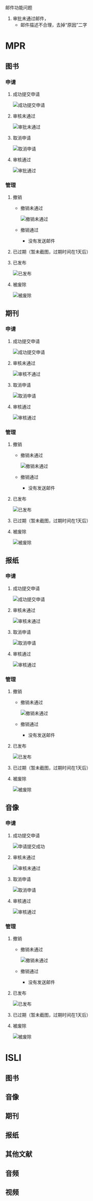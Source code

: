 邮件功能问题

1. 审批未通过邮件，
   - 邮件描述不合理，去掉“原因”二字

# MPR

## 图书

### 申请

1. 成功提交申请

   ![成功提交申请](https://i.loli.net/2018/08/07/5b68f97fee1b9.png)

   

2. 审核未通过

   ![审批未通过](https://i.loli.net/2018/08/07/5b68fa2d0ca6a.png)

3. 取消申请

   ![取消申请](https://i.loli.net/2018/08/07/5b68ffc023494.png)

4. 审核通过

   ![审批通过](https://i.loli.net/2018/08/07/5b68fc10bbaf3.png)

### 管理

1. 撤销

   - 撤销未通过

     ![撤销未通过](https://i.loli.net/2018/08/07/5b6901372040c.png)

   - 撤销通过

     - 没有发送邮件

2. 已过期（暂未截图，过期时间在1天后）

3. 已发布

   ![已发布](https://i.loli.net/2018/08/07/5b69043f5a5d3.png)

4. 被废除

   ![被废除](https://i.loli.net/2018/08/07/5b6907360e42e.png)

## 期刊

### 申请

1. 成功提交申请

   ![成功提交申请](https://i.loli.net/2018/08/07/5b690887b20d2.png)

2. 审核未通过

   ![审核不通过](https://i.loli.net/2018/08/07/5b69095013789.png)

3. 取消申请

   ![取消申请](https://i.loli.net/2018/08/07/5b69097f6ece0.png)

4. 审核通过

   ![审核通过](https://i.loli.net/2018/08/07/5b690a0256341.png)

### 管理

1. 撤销

   - 撤销未通过

     ![撤销未通过](https://i.loli.net/2018/08/07/5b690b5f53947.png)

   - 撤销通过

     - 没有发送邮件

2. 已发布

   ![已发布](https://i.loli.net/2018/08/07/5b690c7de952a.png)

3. 已过期（暂未截图，过期时间在1天后）

4. 被废除

   ![被废除](https://i.loli.net/2018/08/07/5b690cc9bc260.png)

## 报纸

### 申请

1. 成功提交申请

   ![成功提交申请](https://i.loli.net/2018/08/07/5b69115c43b8b.png)

2. 审核未通过

   ![审核未通过](https://i.loli.net/2018/08/07/5b69115c43b8b.png)

3. 取消申请

   ![取消申请](https://i.loli.net/2018/08/07/5b691203571fb.png)

4. 审核通过

   ![审核通过](https://i.loli.net/2018/08/07/5b6912646d823.png)

### 管理

1. 撤销

   - 撤销未通过

     ![撤销未通过](https://i.loli.net/2018/08/07/5b6912d87da87.png)

   - 撤销通过

     - 没有发送邮件

2. 已发布

   ![已发布](https://i.loli.net/2018/08/07/5b69131f37d80.png)

3. 已过期（暂未截图，过期时间在1天后）

4. 被废除

   ![被废除](https://i.loli.net/2018/08/07/5b69135807b00.png)

## 音像

### 申请

1. 成功提交申请

   ![申请提交成功](https://i.loli.net/2018/08/07/5b6915382b73f.png)

2. 审核未通过

   ![审核未通过](https://i.loli.net/2018/08/07/5b69158ae1e59.png)

3. 取消申请

   ![取消申请](https://i.loli.net/2018/08/07/5b693609edbf3.png)

4. 审核通过

   ![审核通过](https://i.loli.net/2018/08/07/5b6936d172de9.png)

### 管理

1. 撤销

   - 撤销未通过

     ![撤销未通过](https://i.loli.net/2018/08/07/5b6937809953c.png)

   - 撤销通过

     - 没有发送邮件

2. 已发布

   ![已发布](https://i.loli.net/2018/08/07/5b69381506d63.png)

3. 已过期（暂未截图，过期时间在1天后）

4. 被废除

   ![被废除](https://i.loli.net/2018/08/07/5b6938b544b81.png)

   

# ISLI

## 图书

## 音像

## 期刊

## 报纸

## 其他文献

## 音频

## 视频